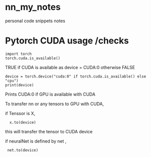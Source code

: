 # nn_my_notes
personal code snippets notes


# Pytorch CUDA usage /checks

    import torch 
    torch.cuda.is_available()
    
   TRUE if CUDA is available as device = CUDA:0
   otherwise FALSE
   
   
    device = torch.device("cuda:0" if torch.cuda.is_available() else "cpu")
    print(device)
    
   Prints CUDA:0 if GPU is available with CUDA
   
    
   To transfer nn or any tensors to GPU with CUDA,
    
   if Tenssor is X,
      
      x.to(device)
   this will transfer the tensor to CUDA device
   
   if neuralNet is defined by net ,
    
     net.to(device)
    
 
 
